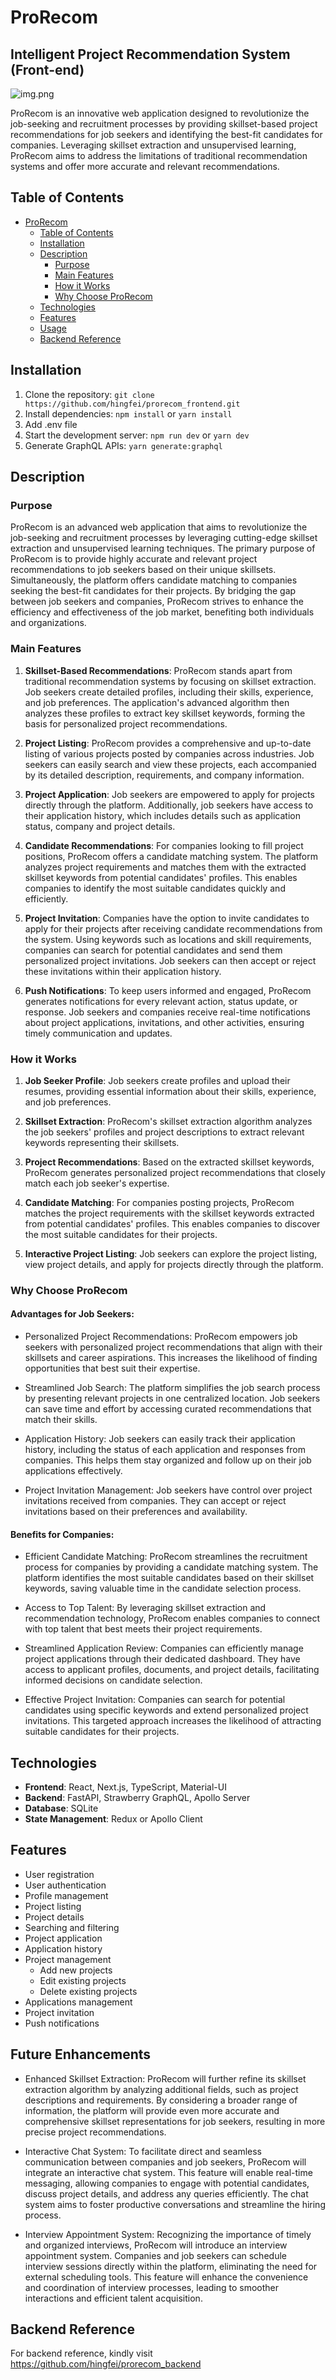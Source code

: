 # ProRecom
## Intelligent Project Recommendation System (Front-end)

![img.png](public/images/prorecom_landing_page.png)

ProRecom is an innovative web application designed to revolutionize the job-seeking and
recruitment processes by providing skillset-based project recommendations for job seekers
and identifying the best-fit candidates for companies. Leveraging skillset
extraction and unsupervised learning, ProRecom aims to address the limitations of
traditional recommendation systems and offer more accurate and relevant recommendations.

## Table of Contents

- [ProRecom](#prorecom)
  - [Table of Contents](#table-of-contents)
  - [Installation](#installation)
  - [Description](#description)
    - [Purpose](#purpose)
    - [Main Features](#main-features)
    - [How it Works](#how-it-works)
    - [Why Choose ProRecom](#why-choose-prorecom)
  - [Technologies](#technologies)
  - [Features](#features)
  - [Usage](#usage)
  - [Backend Reference](#backend-reference)

## Installation

1. Clone the repository: `git clone https://github.com/hingfei/prorecom_frontend.git`
2. Install dependencies: `npm install` or `yarn install`
3. Add .env file
4. Start the development server: `npm run dev` or `yarn dev`
5. Generate GraphQL APIs: `yarn generate:graphql`

## Description

### Purpose

ProRecom is an advanced web application that aims to revolutionize the job-seeking and
recruitment processes by leveraging cutting-edge skillset extraction and unsupervised learning
techniques. The primary purpose of ProRecom is to provide highly accurate and relevant project
recommendations to job seekers based on their unique skillsets. Simultaneously,
the platform offers candidate matching to companies seeking the best-fit candidates for
their projects. By bridging the gap between job seekers and companies, ProRecom strives to enhance
the efficiency and effectiveness of the job market, benefiting both individuals and organizations.

### Main Features

1. **Skillset-Based Recommendations**: ProRecom stands apart from traditional recommendation systems by focusing on
   skillset extraction. Job seekers create detailed profiles, including their skills, experience, and job preferences.
   The application's advanced algorithm then analyzes these profiles to extract key skillset keywords, forming the basis
   for personalized project recommendations.

2. **Project Listing**: ProRecom provides a comprehensive and up-to-date listing of various projects posted by companies
   across industries. Job seekers can easily search and view these projects, each accompanied by its detailed
   description, requirements, and company information.

3. **Project Application**: Job seekers are empowered to apply for projects directly through the platform.
   Additionally, job seekers have access to their application history, which includes details such as application
   status, company and project details.

4. **Candidate Recommendations**: For companies looking to fill project positions, ProRecom offers a candidate matching
   system. The platform analyzes project requirements and matches them with the extracted skillset keywords from
   potential candidates' profiles. This enables companies to identify the most suitable candidates quickly and
   efficiently.

5. **Project Invitation**: Companies have the option to invite candidates to apply for their projects after receiving
   candidate recommendations from the system. Using keywords such as locations and skill requirements, companies can
   search for potential candidates and send them personalized project invitations. Job seekers can then accept or reject
   these invitations within their application history.

6. **Push Notifications**: To keep users informed and engaged, ProRecom generates notifications for every relevant
   action,
   status update, or response. Job seekers and companies receive real-time notifications about project applications,
   invitations, and other activities, ensuring timely communication and updates.

### How it Works

1. **Job Seeker Profile**: Job seekers create profiles and upload their resumes, providing essential information about
   their
   skills, experience, and job preferences.

2. **Skillset Extraction**: ProRecom's skillset extraction algorithm analyzes the job seekers' profiles and project
   descriptions to extract relevant keywords representing their skillsets.

3. **Project Recommendations**: Based on the extracted skillset keywords, ProRecom generates personalized project
   recommendations that closely match each job seeker's expertise.

4. **Candidate Matching**: For companies posting projects, ProRecom matches the project requirements with the skillset
   keywords extracted from potential candidates' profiles. This enables companies to discover the most suitable
   candidates for their projects.

5. **Interactive Project Listing**: Job seekers can explore the project listing, view project details, and apply for
   projects directly through the platform.

### Why Choose ProRecom

#### Advantages for Job Seekers:

- Personalized Project Recommendations: ProRecom empowers job seekers with personalized project recommendations that
  align with their skillsets and career aspirations. This increases the likelihood of finding opportunities that best
  suit their expertise.

- Streamlined Job Search: The platform simplifies the job search process by presenting relevant projects in one
  centralized location. Job seekers can save time and effort by accessing curated recommendations that match their
  skills.

- Application History: Job seekers can easily track their application history, including the status of each application
  and responses from companies. This helps them stay organized and follow up on their job applications effectively.

- Project Invitation Management: Job seekers have control over project invitations received from companies. They can
  accept or reject invitations based on their preferences and availability.

#### Benefits for Companies:

- Efficient Candidate Matching: ProRecom streamlines the recruitment process for companies by providing a candidate
  matching system. The platform identifies the most suitable candidates based on their skillset keywords, saving
  valuable
  time in the candidate selection process.

- Access to Top Talent: By leveraging skillset extraction and recommendation technology, ProRecom enables companies to
  connect with top talent that best meets their project requirements.

- Streamlined Application Review: Companies can efficiently manage project applications through their dedicated
  dashboard.
  They have access to applicant profiles, documents, and project details, facilitating informed decisions on candidate
  selection.

- Effective Project Invitation: Companies can search for potential candidates using specific keywords and extend
  personalized project invitations. This targeted approach increases the likelihood of attracting suitable candidates
  for their projects.

## Technologies

- **Frontend**: React, Next.js, TypeScript, Material-UI
- **Backend**: FastAPI, Strawberry GraphQL, Apollo Server
- **Database**: SQLite
- **State Management**: Redux or Apollo Client

## Features

- User registration
- User authentication
- Profile management
- Project listing
- Project details
- Searching and filtering
- Project application
- Application history
- Project management
  - Add new projects
  - Edit existing projects
  - Delete existing projects
- Applications management
- Project invitation
- Push notifications

## Future Enhancements

- Enhanced Skillset Extraction: ProRecom will further refine its skillset extraction algorithm by analyzing additional
  fields, such as project descriptions and requirements. By considering a broader range of information, the platform
  will provide even more accurate and comprehensive skillset representations for job seekers, resulting in more precise
  project recommendations.

- Interactive Chat System: To facilitate direct and seamless communication between companies and job seekers, ProRecom
  will integrate an interactive chat system. This feature will enable real-time messaging, allowing companies to engage
  with potential candidates, discuss project details, and address any queries efficiently. The chat system aims to
  foster productive conversations and streamline the hiring process.

- Interview Appointment System: Recognizing the importance of timely and organized interviews, ProRecom will introduce
  an interview appointment system. Companies and job seekers can schedule interview sessions directly within the
  platform, eliminating the need for external scheduling tools. This feature will enhance the convenience and
  coordination of interview processes, leading to smoother interactions and efficient talent acquisition.

## Backend Reference

For backend reference, kindly visit https://github.com/hingfei/prorecom_backend
